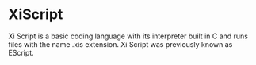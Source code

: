 # XiScript

Xi Script is a basic coding language with its interpreter built in C and runs files with the name .xis extension.
Xi Script was previously known as EScript.
